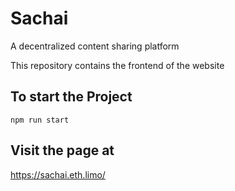 # Sachai 
A decentralized content sharing platform 

This repository contains the frontend of the website 

## To start the Project
`npm run start` 


## Visit the page at
https://sachai.eth.limo/
